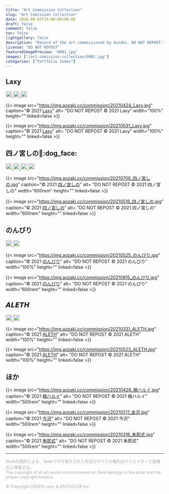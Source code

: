 ```yaml
---
title: "Art Commission Collection"
slug: "Art Comission Collection"
date: 2020-08-03T19:00:08+08:00
draft: false
comment: false
toc: false
lightgallery: false
description: "Record of the art commissioned by Aozaki. DO NOT REPOST."
license: "DO NOT REPOST"
featuredImagePreview: "0001.jpg"
images: ["/art-comission-collection/0001.jpg"]
categories: ["Portfolio Index"]
---
```


## Laxy

<!--Badge-->

<p>
    <!--twitter-->
    <a href="https://twitter.com/laxyiii" target="_blank" rel="noopener noreferrer">
        <img src="https://img.shields.io/badge/Twitter-@laxyiii-0075bd?style=flat-square&logo=twitter" height="20">
    </a>
    <!--Pixiv-->
    <a href="https://www.pixiv.net/users/11373368" target="_blank" rel="noopener noreferrer">
        <img src="https://img.shields.io/badge/Pixiv-Laxy-0096FA?style=flat-square&logo=pixiv" height="20">
    </a>
    <a href="https://space.bilibili.com/11364339" target="_blank" rel="noopener noreferrer">
        <img src="https://img.shields.io/badge/Bilibili-Laxyiii-ea7b99?style=flat-square&logo=bilibili&logoColor=ea7b99" height="20">
    </a>
</p>

<!--Artworks-->

{{< image src="https://img.aozaki.cc/commission/20210424_Laxy.jpg" caption="© 2021 [Laxy](https://twitter.com/laxyiii/status/1385985122332155908)" alt= "DO NOT REPOST © 2021 Laxy" width="100%" height="" linked=false >}}

{{< image src="https://img.aozaki.cc/commission/20210531_Laxy.jpg" caption="© 2021 [Laxy](https://twitter.com/laxyiii/status/1402415053567975424)" alt= "DO NOT REPOST © 2021 Laxy" width="100%" height="" linked=false >}}

## 四ノ宮しの:bread::dog_face:

<!--Badge-->

<p>
    <!--twitter-->
    <a href="https://twitter.com/sinosino141" target="_blank" rel="noopener noreferrer">
        <img src="https://img.shields.io/badge/Twitter-@sinosino141-0075bd?style=flat-square&logo=twitter" height="20">
    </a>
    <!--Pixiv-->
    <a href="https://www.pixiv.net/users/57822910" target="_blank" rel="noopener noreferrer">
        <img src="https://img.shields.io/badge/Pixiv-四ノ宮しの-0096FA?style=flat-square&logo=pixiv" height="20">
    </a>
    <!--Skeb-->
    <a href="https://skeb.jp/@sinosino141" target="_blank" rel="noopener noreferrer">
        <img src="https://img.aozaki.cc/commission/skeb-四ノ宮しの.svg" height="20">
    </a>
    <!--YouTube-->
    <a href="https://www.youtube.com/channel/UCVSo57Qzt2JtuTqE-pLBHCA" target="_blank" rel="noopener noreferrer">
        <img src="https://img.shields.io/badge/YouTube-Shinomiya%20Channel-d40000?style=flat-square&logo=youtube" height="20">
    </a>
</p>

<!--Artworks-->

{{< image src="https://img.aozaki.cc/commission/20210708_四ノ宮しの.jpg" caption="© 2021 [四ノ宮しの](https://twitter.com/sinosino141/status/1413111074363113475)" alt= "DO NOT REPOST © 2021 四ノ宮しの" width="600rem" height="" linked=false >}}

{{< image src="https://img.aozaki.cc/commission/20210516_四ノ宮しの.jpg" caption="© 2021 [四ノ宮しの](https://twitter.com/sinosino141/status/1393899030342782977)" alt= "DO NOT REPOST © 2021 四ノ宮しの" width="600rem" height="" linked=false >}}

## のんびり

<!--Badge-->

<p>
    <!--Twitter-->
    <a href="https://twitter.com/nonbi_re" target="_blank" rel="noopener noreferrer">
        <img src="https://img.shields.io/badge/Twitter-@nonbi__re-0075bd?style=flat-square&logo=twitter" height="20">
    </a>
    <!--Pixiv-->
    <a href="https://www.pixiv.net/users/8249246" target="_blank" rel="noopener noreferrer">
        <img src="https://img.shields.io/badge/Pixiv-のんびり-0096FA?style=flat-square&logo=pixiv" height="20">
    </a>
</p>

<!--Artworks-->

{{< image src="https://img.aozaki.cc/commission/20210525_のんびり.jpg" caption="© 2021 [のんびり](https://twitter.com/nonbi_re/status/1397497316060270600)" alt= "DO NOT REPOST © 2021 のんびり" width="100%" height="" linked=false >}}

{{< image src="https://img.aozaki.cc/commission/20210815_のんびり.jpg" caption="© 2021 [のんびり](https://twitter.com/nonbi_re/status/1426826402473517059)" alt= "DO NOT REPOST © 2021 のんびり" width="600rem" height="" linked=false >}}

## 𝘼𝙇𝙀𝙏𝙃

<!--Badge-->

<p>
    <!--twitter-->
    <a href="https://twitter.com/riva_poul" target="_blank" rel="noopener noreferrer">
        <img src="https://img.shields.io/badge/Twitter-@riva__poul-0075bd?style=flat-square&logo=twitter" height="20">
    </a>
    <!--Pixiv-->
    <a href="https://www.pixiv.net/users/37739877" target="_blank" rel="noopener noreferrer">
        <img src="https://img.shields.io/badge/Pixiv-𝘼𝙇𝙀𝙏𝙃-0096FA?style=flat-square&logo=pixiv" height="20">
    </a>
</p>

<!--Artworks-->

{{< image src="https://img.aozaki.cc/commission/20210331_ALETH.jpg" caption="© 2021 [ALETH](https://twitter.com/riva_poul/status/1377187662084341760)" alt= "DO NOT REPOST © 2021 ALETH" width="100%" height="" linked=false >}}

{{< image src="https://img.aozaki.cc/commission/20210523_ALETH.jpg" caption="© 2021 [ALETH](https://twitter.com/riva_poul/status/1396390446390300674)" alt= "DO NOT REPOST © 2021 ALETH" width="100%" height="" linked=false >}}

## ほか

{{< image src="https://img.aozaki.cc/commission/20210428_楠ハルイ.jpg" caption="© 2021 [楠ハルイ](https://twitter.com/hr_x9_/status/1387324035655036930)" alt= "DO NOT REPOST © 2021 楠ハルイ" width="500rem" height="" linked=false >}}

{{< image src="https://img.aozaki.cc/commission/20210217_金沢.jpg" caption="© 2021 [今沢](https://twitter.com/animarcat)" alt= "DO NOT REPOST © 2021 今沢" width="500rem" height="" linked=false >}}

{{< image src="https://img.aozaki.cc/commission/20210316_朱耶式.jpg" caption="© 2021 [朱耶式](https://twitter.com/akaya_siki/status/1371584249745186817)" alt= "DO NOT REPOST © 2021 朱耶式" width="500rem" height="" linked=false >}}

---

<!--Copyright-->

<p style="font-size: 0.8rem; color: #a9a9b2">
Skebの規約による、Skebでやり取りされた作品のすべての権利はクリエイターと版権元に帰属する。
<br>
The copyright of all art works commissioned on Skeb belongs to the artist and the proper copyright holders.
<br>
<br>
© Copyright COVER corp. & ANYCOLOR Inc.
</p>
